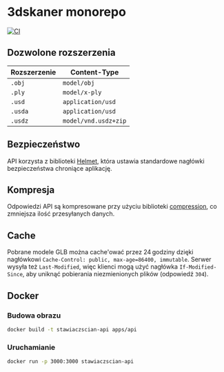 # 3dskaner monorepo

[![CI](https://github.com/stawiaczscian/stawiaczscian/actions/workflows/ci.yml/badge.svg)](https://github.com/stawiaczscian/stawiaczscian/actions/workflows/ci.yml)

## Dozwolone rozszerzenia

| Rozszerzenie | Content-Type |
|--------------|--------------|
| `.obj` | `model/obj` |
| `.ply` | `model/x-ply` |
| `.usd` | `application/usd` |
| `.usda` | `application/usd` |
| `.usdz` | `model/vnd.usdz+zip` |

## Bezpieczeństwo

API korzysta z biblioteki [Helmet](https://helmetjs.github.io/),
która ustawia standardowe nagłówki bezpieczeństwa chroniące aplikację.

## Kompresja

Odpowiedzi API są kompresowane przy użyciu biblioteki [compression](https://www.npmjs.com/package/compression), co zmniejsza ilość przesyłanych danych.

## Cache

Pobrane modele GLB można cache'ować przez 24 godziny dzięki nagłówkowi
`Cache-Control: public, max-age=86400, immutable`.
Serwer wysyła też `Last-Modified`, więc klienci mogą użyć nagłówka
`If-Modified-Since`, aby uniknąć pobierania niezmienionych plików (odpowiedź
`304`).

## Docker

### Budowa obrazu

```bash
docker build -t stawiaczscian-api apps/api
```

### Uruchamianie

```bash
docker run -p 3000:3000 stawiaczscian-api
```

